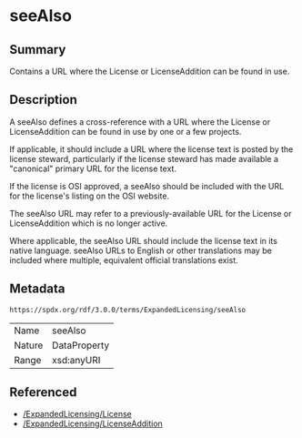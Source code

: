 <!-- Automatically generated by spec-parser v2.3.0 on 2024-07-09T12:43:38.633388+00:00 -->
<!-- SPDX-License-Identifier: Community-Spec-1.0 -->

# seeAlso

## Summary

Contains a URL where the License or LicenseAddition can be found in use.


## Description

A seeAlso defines a cross-reference with a URL where the License or
LicenseAddition can be found in use by one or a few projects.

If applicable, it should include a URL where the license text is posted by
the license steward, particularly if the license steward has made available a
"canonical" primary URL for the license text.

If the license is OSI approved, a seeAlso should be included with the URL for
the license's listing on the OSI website.

The seeAlso URL may refer to a previously-available URL for the License or
LicenseAddition which is no longer active.

Where applicable, the seeAlso URL should include the license text in its
native language. seeAlso URLs to English or other translations may be included
where multiple, equivalent official translations exist.


## Metadata

`https://spdx.org/rdf/3.0.0/terms/ExpandedLicensing/seeAlso`


| | |
|---|---|
| Name | seeAlso |
| Nature | DataProperty |
| Range | xsd:anyURI |




## Referenced

- [/ExpandedLicensing/License](../../ExpandedLicensing/Classes/License.md)
- [/ExpandedLicensing/LicenseAddition](../../ExpandedLicensing/Classes/LicenseAddition.md)

